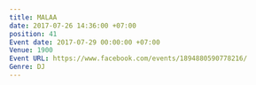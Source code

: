 ```yaml
---
title: MALAA
date: 2017-07-26 14:36:00 +07:00
position: 41
Event date: 2017-07-29 00:00:00 +07:00
Venue: 1900
Event URL: https://www.facebook.com/events/1894880590778216/
Genre: DJ
---
```


